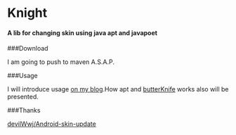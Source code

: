 # Knight
#### A lib for changing skin using java apt and javapoet

###Download

I am going to push to maven A.S.A.P.



###Usage

I will introduce usage [on my blog](http://zjutkz.net).How apt and [butterKnife](https://github.com/JakeWharton/butterknife) works also will be presented.



###Thanks

[devilWwj/Android-skin-update](https://github.com/devilWwj/Android-skin-update)

